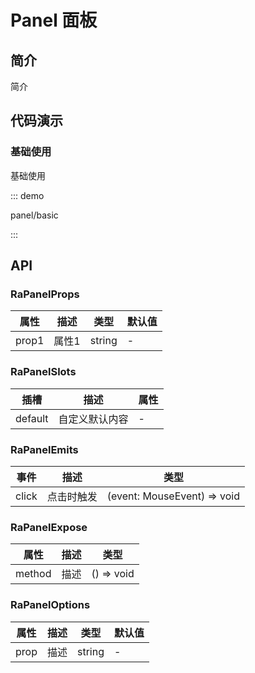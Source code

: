 # Panel 面板

## 简介

简介

## 代码演示

### 基础使用

基础使用

::: demo

panel/basic

:::

## API

### RaPanelProps

| 属性  | 描述  | 类型   | 默认值 |
| ----- | ----- | ------ | ------ |
| prop1 | 属性1 | string | -      |

### RaPanelSlots

| 插槽    | 描述           | 属性 |
| ------- | -------------- | ---- |
| default | 自定义默认内容 | -    |

### RaPanelEmits

| 事件  | 描述       | 类型                        |
| ----- | ---------- | --------------------------- |
| click | 点击时触发 | (event: MouseEvent) => void |

### RaPanelExpose

| 属性   | 描述 | 类型       |
| ------ | ---- | ---------- |
| method | 描述 | () => void |

### RaPanelOptions

| 属性 | 描述 | 类型   | 默认值 |
| ---- | ---- | ------ | ------ |
| prop | 描述 | string | -      |
